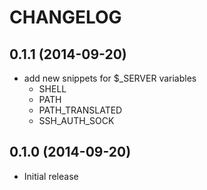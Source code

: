 CHANGELOG
=========
0.1.1 (2014-09-20)
------------------
* add new snippets for $_SERVER variables
 	- SHELL
 	- PATH
 	- PATH_TRANSLATED
 	- SSH_AUTH_SOCK

0.1.0 (2014-09-20)
------------------

* Initial release

